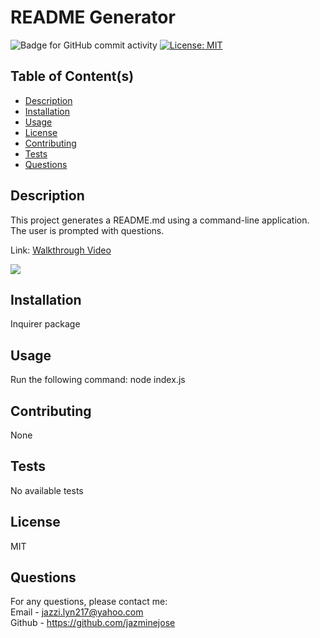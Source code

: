 # README Generator
  ![Badge for GitHub commit activity](https://img.shields.io/github/commit-activity/w/jazminejose/GoodREADME?style=for-the-badge)
  [![License: MIT](https://img.shields.io/badge/License-MIT-blue.svg)](https://opensource.org/licenses/MIT)


## Table of Content(s)

- [Description](#description)
- [Installation](#installation)
- [Usage](#usage)
- [License](#license)
- [Contributing](#contributing)
- [Tests](#tests)
- [Questions](#questions)

## Description
This project generates a README.md using a command-line application. The user is prompted with questions.

Link: <a href="https://drive.google.com/file/d/13JzX8Y1hP4uKZF0iXTSlgWuoYD_oUCiX/view">Walkthrough Video</a>

<img src="https://user-images.githubusercontent.com/92974218/145131744-db1e2c8c-eb85-46ab-874a-e2547f108840.png">

## Installation
Inquirer package

## Usage
Run the following command: 
node index.js

## Contributing
None

## Tests
No available tests

## License
MIT

## Questions
For any questions, please contact me:<br>
Email - jazzi.lyn217@yahoo.com<br>
Github - https://github.com/jazminejose<br>
